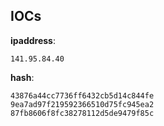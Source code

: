
## IOCs

__ipaddress__:

```text
141.95.84.40
```
__hash__:

```text
43876a44cc7736ff6432cb5d14c844fe
9ea7ad97f219592366510d75fc945ea2
87fb8606f8fc38278112d5de9479f85c
```
